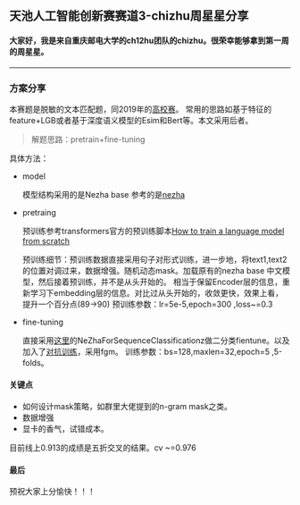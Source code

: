 ## 天池人工智能创新赛赛道3-chizhu周星星分享

#### 大家好，我是来自重庆邮电大学的ch12hu团队的chizhu。很荣幸能够拿到第一周的周星星。
----

### 方案分享

本赛题是脱敏的文本匹配题，同2019年的[高校赛](https://github.com/chizhu/BDC2019)。
常用的思路如基于特征的feature+LGB或者基于深度语义模型的Esim和Bert等。本文采用后者。

>解题思路：pretrain+fine-tuning

具体方法：
* model

  模型结构采用的是Nezha base 参考的是[nezha](https://github.com/lonePatient/NeZha_Chinese_PyTorch)
* pretraing

  预训练参考transformers官方的预训练脚本[How to train a language model from scratch](https://github.com/huggingface/blog/blob/master/notebooks/01_how_to_train.ipynb)

  预训练细节：预训练数据直接采用句子对形式训练，进一步地，将text1,text2的位置对调过来，数据增强。随机动态mask。加载原有的nezha base 中文模型，然后接着预训练，并不是从头开始的。
  相当于保留Encoder层的信息，重新学习下embedding层的信息。对比过从头开始的，收敛更快，效果上看，提升一个百分点(89->90)
  预训练参数：lr=5e-5,epoch=300 ,loss~=0.3

* fine-tuning

  直接采用[这里](https://github.com/lonePatient/NeZha_Chinese_PyTorch/blob/main/model/modeling_nezha.py)的NeZhaForSequenceClassificationz做二分类fientune。以及加入了[对抗训练](https://fyubang.com/2019/10/15/adversarial-train/)，采用fgm。
  训练参数：bs=128,maxlen=32,epoch=5 ,5-folds。

#### 关键点
* 如何设计mask策略，如群里大佬提到的n-gram mask之类。
* 数据增强
* 显卡的香气，试错成本。



目前线上0.913的成绩是五折交叉的结果。cv ~=0.976

#### 最后
预祝大家上分愉快！！！




